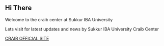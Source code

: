 ## Hi There 

Welcome to the craib center at Sukkur IBA University

Lets visit for latest updates and news by Sukkur IBA University Craib Center

[CRAIB OFFICIAL SITE](http://craib.iba-suk.edu.pk/)
